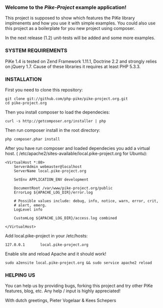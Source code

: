 ### Welcome to the *Pike-Project* example application!

This project is supposed to show which features the PiKe library implmenents
and how you use it with simple examples. You could also use this project as a
boilerplate for you new project using composer.

In the next release (1.2) unit-tests will be added and some more examples.

### SYSTEM REQUIREMENTS
PiKe 1.4 is tested on Zend Framework 1.11.1, Doctrine 2.2 and strongly 
relies on jQuery 1.7. Cause of these libraries it requires at least 
PHP 5.3.3. 

### INSTALLATION
First you need to clone this repository:

    git clone git://github.com/php-pike/pike-project.org.git
    cd pike-project.org

Then you install composer to load the dependecies:

    curl -s http://getcomposer.org/installer | php

Then run composer install in the root directory:

    php composer.phar install

After you have run composer and loaded dependecies you add a virtual host. ( 
/etc/apache2/sites-available/local.pike-project.org for Ubuntu):

    <VirtualHost *:80>
        ServerAdmin webmaster@localhost
        ServerName local.pike-project.org

        SetEnv APPLICATION_ENV development

        DocumentRoot /var/www/pike-project.org/public
        ErrorLog ${APACHE_LOG_DIR}/error.log

        # Possible values include: debug, info, notice, warn, error, crit,
        # alert, emerg.
        LogLevel info

        CustomLog ${APACHE_LOG_DIR}/access.log combined

    </VirtualHost>

Add local.pike-project in your /etc/hosts:

    127.0.0.1       local.pike-project.org

Enable site and reload Apache and it should work!

    sudo a2ensite local.pike-project.org && sudo service apache2 reload

### HELPING US
You can help us by providing bugs, forking this project and try other PiKe 
features, blog, etc. Any help / input is highly appreciated!

With dutch greetings,
Pieter Vogelaar & Kees Schepers